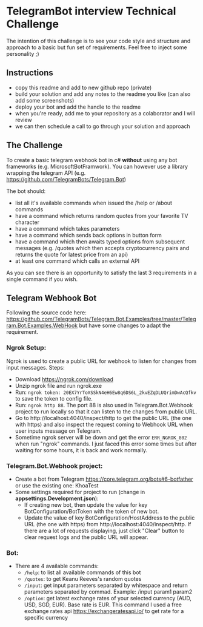 # TelegramBot interview Technical Challenge

The intention of this challenge is to see your code style and structure and approach to a basic but fun set of requirements. Feel free to inject some personality ;)

## Instructions

- copy this readme and add to new github repo (private)
- build your solution and add any notes to the readme you like (can also add some screenshots)
- deploy your bot and add the handle to the readme
- when you're ready, add me to your repository as a colaborator and I will review
- we can then schedule a call to go through your solution and approach

## The Challenge

To create a basic telegram webhook bot in c# __without__ using any bot frameworks (e.g. MicrosoftBotFramwork). You can however use a library wrapping the telegram API (e.g. https://github.com/TelegramBots/Telegram.Bot)

The bot should:
- list all it's available commands when issued the /help or /about commands
- have a command which returns random quotes from your favorite TV character
- have a command which takes parameters 
- have a command which sends back options in button form
- have a command which then awaits typed options from subsequent messages (e.g. /quotes which then accepts cryptocurrency pairs and returns the quote for latest price from an api)
- at least one command which calls an external API

As you can see there is an opportunity to satisfy the last 3 requirements in a single command if you wish.

## Telegram Webhook Bot

Following the source code here: https://github.com/TelegramBots/Telegram.Bot.Examples/tree/master/Telegram.Bot.Examples.WebHook but have some changes to adapt the requirement.

### Ngrok Setup:
Ngrok is used to create a public URL for webhook to listen for changes from input messages.
Steps:  
- Download https://ngrok.com/download
- Unzip ngrok file and run ngrok.exe
- Run: ```ngrok token: 20EX7YrToXSSkN4eH6Ew8q6DS6L_2kvEZqDLUQrimDwAcQfkv``` to save the token to config file.
- Run: ```ngrok http 88```. The port 88 is also used in Telegram.Bot.Webhook project to run locally so that it can listen to the changes from public URL.
- Go to http://localhost:4040/inspect/http to get the public URL (the one with https) and also inspect the request coming to Webhook URL when user inputs message on Telegram.
- Sometime ngrok server will be down and get the error ```ERR_NGROK_802``` when run "ngrok" commands. I just faced this error some times but after waiting for some hours, it is back and work normally.

### Telegram.Bot.Webhook project:
- Create a bot from Telegram https://core.telegram.org/bots#6-botfather or use the existing one: KhoaTest
- Some settings required for project to run (change in **appsettings.Development.json**):
  + If creating new bot, then update the value for key BotConfiguration/BotToken with the token of new bot.
  + Update the value of key BotConfiguration/HostAddress to the public URL (the one with https) from http://localhost:4040/inspect/http. If there are a lot of requests displaying, just click "Clear" button to clear request logs and the public URL will appear.

### Bot:
- There are 4 available commands:
  + ```/help```: to list all available commands of this bot
  + ```/quotes```: to get Keanu Reeves's random quotes
  + ```/input```: get input parameters separated by whitespace and return parameters separated by commad. Example: /input param1 param2
  + ```/option```: get latest exchange rates of your selected currency (AUD, USD, SGD, EUR). Base rate is EUR. This command I used a free exchange rates api https://exchangeratesapi.io/ to get rate for a specific currency
 
